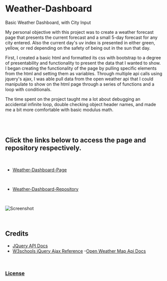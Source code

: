 # Weather-Dashboard
Basic Weather Dashboard, with City Input



<p> My personal objective with this project was to create a weather forecast page that presents the current forecast and a small 5-day forecast for any city entered. Also the current day's uv index is presented in either green, yellow, or red depending on the safety of being out in the sun that day.  
</p>

<p>First, I created a basic html and formatted its css with bootstrap to a degree of presentability and functionality to present the data that I wanted to show. I began creating the functionality of the page by pulling specific elements from the html and setting them as variables. Through multiple api calls using jquery's ajax, I was able pull data from the open weather api that I could manipulate to show on the html page through a series of functions and a loop with conditionals.
</p>

<p>
 The time spent on the project taught me a lot about debugging an accidental infinite loop, double checking object header names, and made me a bit more comfortable with basic modulus math. 
</p>

<br>
<br>

## Click the links below to access the page and repository respectively.
<br>

 - [Weather-Dashboard-Page](https://andis90.github.io/Weather-Dashboard/)
<br>

- [Weather-Dashboard-Repository](https://github.com/AndiS90/Weather-Dashboard)
<br>

![Screenshot](./assets/screenshots/screenshot.gif)

<br>

## **Credits**
 
- [JQuery API Docs](https://api.jquery.com/)
- [W3schools jQuery Ajax Reference](https://www.w3schools.com/jquery/jquery_ajax_load.asp)
-[Open Weather Map Api Docs](https://openweathermap.org/api)

<br>

### [License](.License.txt)

<br>
